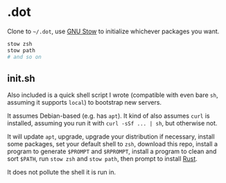 # .dot

Clone to `~/.dot`, use [GNU Stow](https://www.gnu.org/software/stow/) to initialize whichever
packages you want.

```sh
stow zsh
stow path
# and so on
```

## init.sh

Also included is a quick shell script I wrote (compatible with even bare `sh`, assuming it supports
`local`) to bootstrap new servers.

It assumes Debian-based (e.g. has `apt`). It kind of also assumes `curl` is installed, assuming you
run it with `curl -sSf ... | sh`, but otherwise not.

It will update `apt`, upgrade, upgrade your distribution if necessary, install some packages, set
your default shell to `zsh`, download this repo, install a program to generate `$PROMPT` and
`$RPROMPT`, install a program to clean and sort `$PATH`, run `stow zsh` and `stow path`, then prompt
to install [Rust](https://rust-lang.org/).

It does not pollute the shell it is run in.
